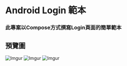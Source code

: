 # Android Login 範本

### 此專案以Compose方式撰寫Login頁面的簡單範本  

## 預覽圖

![Imgur](https://i.imgur.com/4R6lAPG.png?1) ![Imgur](https://i.imgur.com/mszdsg4.png?1) ![Imgur](https://i.imgur.com/TAyRNOL.png?1)

